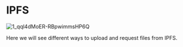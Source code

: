 # IPFS
![1_qql4dMoER-RBpwimmsHP6Q](https://user-images.githubusercontent.com/102038261/201482773-5e13a53b-1b0b-417c-941c-eac21b917430.jpg)

Here we will see different ways to upload and request files from IPFS.

